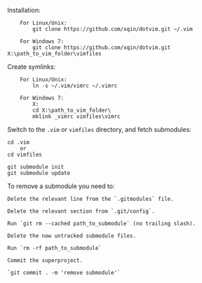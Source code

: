 Installation:

		For Linux/Unix:
			git clone https://github.com/xqin/dotvim.git ~/.vim

		For Windows 7:
			git clone https://github.com/xqin/dotvim.git X:\path_to_vim_folder\vimfiles


Create symlinks:

		For Linux/Unix:
			ln -s ~/.vim/vimrc ~/.vimrc

		For Windows 7:
			X:
			cd X:\path_to_vim_folder\
			mklink _vimrc vimfiles\vimrc


Switch to the `.vim` or `vimfiles` directory, and fetch submodules:

    cd .vim
        or
    cd vimfiles

    git submodule init
    git submodule update


To remove a submodule you need to:

    Delete the relevant line from the `.gitmodules` file.

    Delete the relevant section from `.git/config`.

    Run `git rm --cached path_to_submodule` (no trailing slash).

    Delete the now untracked submodule files.

    Run `rm -rf path_to_submodule`

    Commit the superproject.

    `git commit . -m 'remove submodule'`

